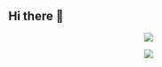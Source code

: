 ## Hi there 👋

<p align="center"><img src="https://i.giphy.com/RThN0hOS2GO4M.gif" /></p>
<p align="center"><img src="https://tenor.com/id/view/coding-gif-18657810" /></p>

<!--
**iqbalmaftuha/iqbalmaftuha** is a ✨ _special_ ✨ repository because its `README.md` (this file) appears on your GitHub profile.

Here are some ideas to get you started:

- 🔭 I’m currently working on ...
- 🌱 I’m currently learning ...
- 👯 I’m looking to collaborate on ...
- 🤔 I’m looking for help with ...
- 💬 Ask me about ...
- 📫 How to reach me: ...
- 😄 Pronouns: ...
- ⚡ Fun fact: ...
-->

